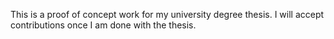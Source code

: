 This is a proof of concept work for my university degree thesis. I will accept contributions once I am done with the thesis.

